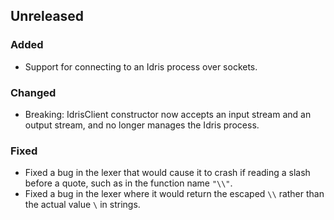 ## Unreleased
### Added
- Support for connecting to an Idris process over sockets.

### Changed
- Breaking: IdrisClient constructor now accepts an input stream and an output stream, and no longer manages the Idris process.

### Fixed
- Fixed a bug in the lexer that would cause it to crash if reading a slash before a quote, such as in the function name `"\\"`.
- Fixed a bug in the lexer where it would return the escaped `\\` rather than the actual value `\` in strings.
